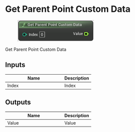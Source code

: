 # Get Parent Point Custom Data

<div align="left" data-full-width="false">

<figure><img src="../../../api/Point/Get_Parent_Point_Custom_Data.png" alt=""><figcaption></figcaption></figure>

</div>

Get Parent Point Custom Data

## Inputs

<table><thead><tr><th width="170">Name</th><th>Description</th></tr></thead><tbody><tr><td>Index</td><td>Index</td></tr></tbody></table>

## Outputs

<table><thead><tr><th width="170">Name</th><th>Description</th></tr></thead><tbody><tr><td>Value</td><td>Value</td></tr></tbody></table>

